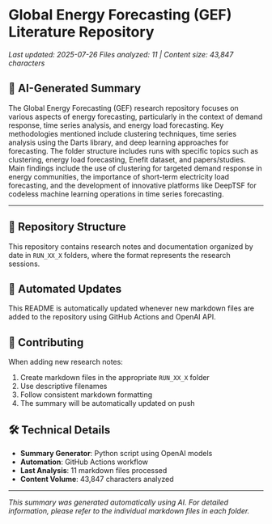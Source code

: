 # Global Energy Forecasting (GEF) Literature Repository

*Last updated: 2025-07-26*
*Files analyzed: 11 | Content size: 43,847 characters*

## 🤖 AI-Generated Summary

The Global Energy Forecasting (GEF) research repository focuses on various aspects of energy forecasting, particularly in the context of demand response, time series analysis, and energy load forecasting. Key methodologies mentioned include clustering techniques, time series analysis using the Darts library, and deep learning approaches for forecasting. The folder structure includes runs with specific topics such as clustering, energy load forecasting, Enefit dataset, and papers/studies. Main findings include the use of clustering for targeted demand response in energy communities, the importance of short-term electricity load forecasting, and the development of innovative platforms like DeepTSF for codeless machine learning operations in time series forecasting.

---

## 📁 Repository Structure

This repository contains research notes and documentation organized by date in `RUN_XX_X` folders, where the format represents the research sessions.

## 🔄 Automated Updates

This README is automatically updated whenever new markdown files are added to the repository using GitHub Actions and OpenAI API.

## 📝 Contributing

When adding new research notes:
1. Create markdown files in the appropriate `RUN_XX_X` folder
2. Use descriptive filenames
3. Follow consistent markdown formatting
4. The summary will be automatically updated on push

## 🛠️ Technical Details

- **Summary Generator**: Python script using OpenAI models
- **Automation**: GitHub Actions workflow
- **Last Analysis**: 11 markdown files processed
- **Content Volume**: 43,847 characters analyzed

---
*This summary was generated automatically using AI. For detailed information, please refer to the individual markdown files in each folder.*
